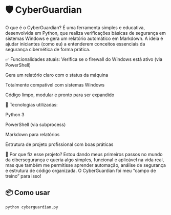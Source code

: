 # 🛡️ CyberGuardian

O que é o CyberGuardian?
É uma ferramenta simples e educativa, desenvolvida em Python, que realiza verificações básicas de segurança em sistemas Windows e gera um relatório automático em Markdown. A ideia é ajudar iniciantes (como eu) a entenderem conceitos essenciais da segurança cibernética de forma prática.

✅ Funcionalidades atuais:
Verifica se o firewall do Windows está ativo (via PowerShell)

Gera um relatório claro com o status da máquina

Totalmente compatível com sistemas Windows

Código limpo, modular e pronto para ser expandido

🔧 Tecnologias utilizadas:

Python 3

PowerShell (via subprocess)

Markdown para relatórios

Estrutura de projeto profissional com boas práticas

🎯 Por que fiz esse projeto?
Estou dando meus primeiros passos no mundo da cibersegurança e queria algo simples, funcional e aplicável na vida real, mas que também me permitisse aprender automação, análise de segurança e estrutura de código organizada. O CyberGuardian foi meu “campo de treino” para isso!

## 📦 Como usar

```bash
python cyberguardian.py
